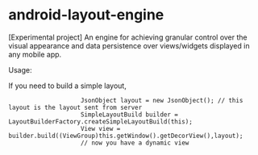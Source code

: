 android-layout-engine
=====================

[Experimental project] An engine for achieving granular control over the visual appearance and data persistence over views/widgets displayed in any mobile app.

Usage:

If you need to build a simple layout,


                        JsonObject layout = new JsonObject(); // this layout is the layout sent from server
                        SimpleLayoutBuild builder = LayoutBuilderFactory.createSimpleLayoutBuild(this);
                        View view = builder.build((ViewGroup)this.getWindow().getDecorView(),layout);
                        // now you have a dynamic view
